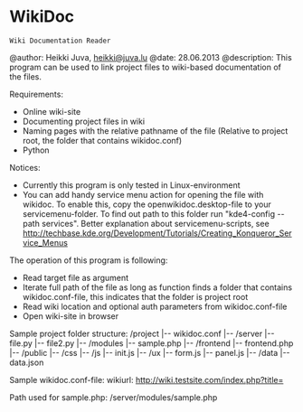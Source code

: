 WikiDoc
=======

    Wiki Documentation Reader
  
@author: Heikki Juva, heikki@juva.lu
@date: 28.06.2013
@description: This program can be used to link project files to wiki-based documentation of the files. 

Requirements: 
  - Online wiki-site
  - Documenting project files in wiki
  - Naming pages with the relative pathname of the file (Relative to project root, the folder that contains wikidoc.conf)
  - Python

Notices: 
  - Currently this program is only tested in Linux-environment
  - You can add handy service menu action for opening the file with wikidoc. To enable this, copy the openwikidoc.desktop-file to your servicemenu-folder. To find out path to this folder run "kde4-config --path services". Better explanation about servicemenu-scripts, see http://techbase.kde.org/Development/Tutorials/Creating_Konqueror_Service_Menus

The operation of this program is following:
 - Read target file as argument
 - Iterate full path of the file as long as function finds a folder that contains wikidoc.conf-file, this indicates that the folder is project root
 - Read wiki location and optional auth parameters from wikidoc.conf-file
 - Open wiki-site in browser

Sample project folder structure:
 /project
 |-- wikidoc.conf
 |-- /server
     |-- file.py
     |-- file2.py
     |-- /modules
         |-- sample.php
     |-- /frontend
         |-- frontend.php
 |-- /public
     |-- /css
     |-- /js
         |-- init.js
         |-- /ux
             |-- form.js
             |-- panel.js
 |-- /data
     |-- data.json

Sample wikidoc.conf-file:
wikiurl: http://wiki.testsite.com/index.php?title=

Path used for sample.php:
/server/modules/sample.php

